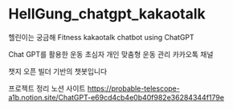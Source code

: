# HellGung_chatgpt_kakaotalk
헬린이는 궁금해 Fitness kakaotalk chatbot using ChatGPT


Chat GPT를 활용한
운동 초심자 개인 맞춤형 
운동 관리 카카오톡 채널 


챗지 오픈 빌더 기반의 챗봇입니다

프로젝트 정리 노션 사이트
https://probable-telescope-a1b.notion.site/ChatGPT-e69cd4cb4e0b40f982e36284344f179e
